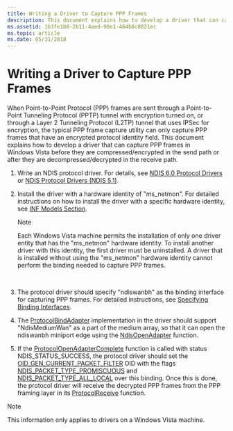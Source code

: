 ```yaml
---
title: Writing a Driver to Capture PPP Frames
description: This document explains how to develop a driver that can capture PPP frames in Windows Vista before they are compressed/encrypted in the send path or after they are decompressed/decrypted in the receive path.
ms.assetid: 1b3fe1b8-2b11-4aed-98e1-464b8c0821ec
ms.topic: article
ms.date: 05/31/2018
---
```


# Writing a Driver to Capture PPP Frames

When Point-to-Point Protocol (PPP) frames are sent through a Point-to-Point Tunneling Protocol (PPTP) tunnel with encryption turned on, or through a Layer 2 Tunneling Protocol (L2TP) tunnel that uses IPSec for encryption, the typical PPP frame capture utility can only capture PPP frames that have an encrypted protocol identity field. This document explains how to develop a driver that can capture PPP frames in Windows Vista before they are compressed/encrypted in the send path or after they are decompressed/decrypted in the receive path.

1.  Write an NDIS protocol driver. For details, see [NDIS 6.0 Protocol Drivers](https://go.microsoft.com/fwlink/p/?linkid=92364) or [NDIS Protocol Drivers (NDIS 5.1)](https://go.microsoft.com/fwlink/p/?linkid=92365).
2.  Install the driver with a hardware identity of "ms\_netmon". For detailed instructions on how to install the driver with a specific hardware identity, see [INF Models Section](https://go.microsoft.com/fwlink/p/?linkid=92366).
    > [!Note]  
    > Each Windows Vista machine permits the installation of only one driver entity that has the "ms\_netmon" hardware identity. To install another driver with this identity, the first driver must be uninstalled. A driver that is installed without using the "ms\_netmon" hardware identity cannot perform the binding needed to capture PPP frames.

     

3.  The protocol driver should specify "ndiswanbh" as the binding interface for capturing PPP frames. For detailed instructions, see [Specifying Binding Interfaces](https://go.microsoft.com/fwlink/p/?linkid=92367).
4.  The [ProtocolBindAdapter](https://go.microsoft.com/fwlink/p/?linkid=92368) implementation in the driver should support "NdisMediumWan" as a part of the medium array, so that it can open the ndiswanbh miniport edge using the [NdisOpenAdapter](https://go.microsoft.com/fwlink/p/?linkid=92369) function.
5.  If the [ProtocolOpenAdapterComplete](https://go.microsoft.com/fwlink/p/?linkid=92370) function is called with status NDIS\_STATUS\_SUCCESS, the protocol driver should set the [OID\_GEN\_CURRENT\_PACKET\_FILTER](https://go.microsoft.com/fwlink/p/?linkid=92371) OID with the flags [NDIS\_PACKET\_TYPE\_PROMISCUOUS](https://go.microsoft.com/fwlink/p/?linkid=92371) and [NDIS\_PACKET\_TYPE\_ALL\_LOCAL](https://go.microsoft.com/fwlink/p/?linkid=92371) over this binding. Once this is done, the protocol driver will receive the decrypted PPP frames from the PPP framing layer in its [ProtocolReceive](https://go.microsoft.com/fwlink/p/?linkid=92372) function.

> [!Note]  
> This information only applies to drivers on a Windows Vista machine.

 

 

 




